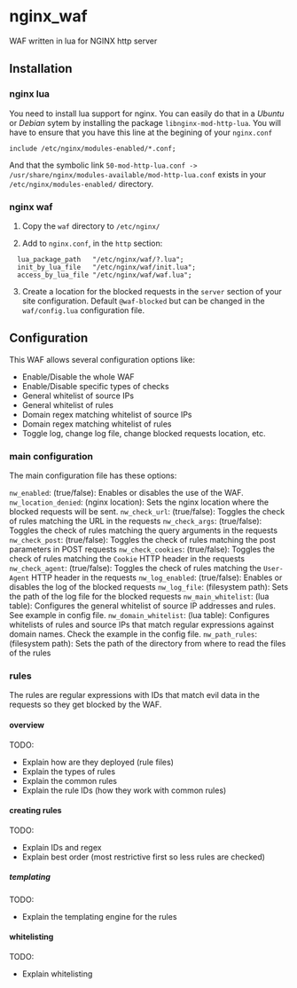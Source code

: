 # nginx_waf
WAF written in lua for NGINX http server

## Installation

### nginx lua
You need to install lua support for nginx. You can easily do that in a _Ubuntu_ or _Debian_ sytem by installing the package `libnginx-mod-http-lua`. You will have to ensure that you have this line at the begining of your `nginx.conf`

```include /etc/nginx/modules-enabled/*.conf;```

And that the symbolic link `50-mod-http-lua.conf -> /usr/share/nginx/modules-available/mod-http-lua.conf` exists in your `/etc/nginx/modules-enabled/` directory.

### nginx waf

1. Copy the `waf` directory to `/etc/nginx/`

2. Add to `nginx.conf`, in the `http` section:

```
  lua_package_path   "/etc/nginx/waf/?.lua";
  init_by_lua_file   "/etc/nginx/waf/init.lua";
  access_by_lua_file "/etc/nginx/waf/waf.lua";
```

3. Create a location for the blocked requests in the `server` section of your site configuration. Default `@waf-blocked` but can
be changed in the `waf/config.lua` configuration file.

## Configuration
This WAF allows several configuration options like:

* Enable/Disable the whole WAF
* Enable/Disable specific types of checks
* General whitelist of source IPs
* General whitelist of rules
* Domain regex matching whitelist of source IPs
* Domain regex matching whitelist of rules
* Toggle log, change log file, change blocked requests location, etc.

### main configuration
The main configuration file has these options:

`nw_enabled`: (true/false): Enables or disables the use of the WAF.
`nw_location_denied`: (nginx location): Sets the nginx location where the blocked requests will be sent.
`nw_check_url`: (true/false): Toggles the check of rules matching the URL in the requests
`nw_check_args`: (true/false): Toggles the check of rules matching the query arguments in the requests
`nw_check_post`: (true/false): Toggles the check of rules matching the post parameters in POST requests
`nw_check_cookies`: (true/false): Toggles the check of rules matching the `Cookie` HTTP header in the requests
`nw_check_agent`: (true/false): Toggles the check of rules matching the `User-Agent` HTTP header in the requests
`nw_log_enabled`: (true/false): Enables or disables the log of the blocked requests
`nw_log_file`: (filesystem path): Sets the path of the log file for the blocked requests
`nw_main_whitelist`: (lua table): Configures the general whitelist of source IP addresses and rules. See example in config file.
`nw_domain_whitelist`: (lua table): Configures whitelists of rules and source IPs that match regular expressions against domain names. Check the example in the config file.
`nw_path_rules`: (filesystem path): Sets the path of the directory from where to read the files of the rules

### rules
The rules are regular expressions with IDs that match evil data in the requests so they get blocked by the WAF.

#### overview
TODO:
 * Explain how are they deployed (rule files)
 * Explain the types of rules
 * Explain the common rules
 * Explain the rule IDs (how they work with common rules)
 
#### creating rules
TODO:
 * Explain IDs and regex
 * Explain best order (most restrictive first so less rules are checked)
##### templating
TODO:
 * Explain the templating engine for the rules
 
#### whitelisting
TODO:
 * Explain whitelisting

